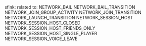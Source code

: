sfink: related to: NETWORK_BAIL
NETWORK_BAIL_TRANSITION
NETWORK_JOIN_GROUP_ACTIVITY
NETWORK_JOIN_TRANSITION
NETWORK_LAUNCH_TRANSITION
NETWORK_SESSION_HOST
NETWORK_SESSION_HOST_CLOSED
NETWORK_SESSION_HOST_FRIENDS_ONLY
NETWORK_SESSION_HOST_SINGLE_PLAYER
NETWORK_SESSION_VOICE_LEAVE